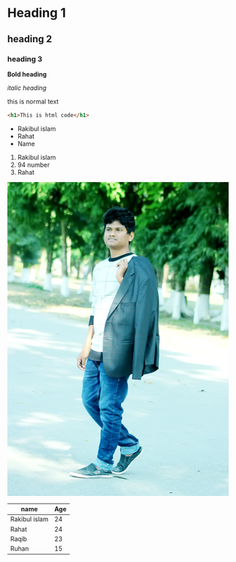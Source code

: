 # Heading 1
## heading 2
### heading 3

**Bold heading**

_italic heading_

this is normal text
```html
<h1>This is html code</h1>
```
- Rakibul islam
- Rahat
- Name
1. Rakibul islam
2. 94 number
3. Rahat

![Rahat](Imagefolder/rahat.JPG)

| name | Age |
|-------|-----|
| Rakibul islam | 24 |
| Rahat | 24 |
| Raqib | 23 |
| Ruhan | 15 |
